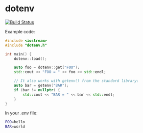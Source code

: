 dotenv
======

[![Build Status][build_status]][build]

Example code:

```c++
#include <iostream>
#include "dotenv.h"

int main() {
    dotenv::load();

    auto foo = dotenv::get("FOO");
    std::cout << "FOO = " << foo << std::endl;

    // It also works with getenv() from the standard library:
    auto bar = getenv("BAR");
    if (bar != nullptr) {
        std::cout << "BAR = " << bar << std::endl;
    }
}
```

In your .env file:

```sh
FOO=hello
BAR=world
```

[build]: https://travis-ci.org/sryze/dotenv
[build_status]: https://travis-ci.org/sryze/dotenv.svg?branch=master
